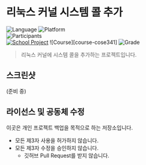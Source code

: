 # 리눅스 커널 시스템 콜 추가

![Language][language-c]
![Platform][platform-linux]
<br>
![Participants][participants-solo]
<br>
[![School Project][korea-university-image]][korea-university-cs-url]
![Course][course-cose341]
![Grade][grade-tba]

> 리눅스 커널에 시스템 콜을 추가하는 프로젝트입니다.

## 스크린샷

(준비 중)

## 라이선스 및 공동체 수정

이곳은 개인 프로젝트 백업을 목적으로 하는 저장소입니다.

  * 모든 제3자 사용을 허가하지 않습니다.
  * 모든 제3자 수정을 승인하지 않습니다.
    * 깃허브 Pull Request를 받지 않습니다.

<!-- Image definitions -->
[korea-university-image]: https://img.shields.io/badge/Institution-Korea%20University-red
[korea-university-cs-url]: http://cs.korea.ac.kr
[course-cose331]: https://img.shields.io/badge/Course-Computer%20Graphics-brightgreen
[language-c]: https://img.shields.io/badge/Language-C-orange
[platform-linux]: https://img.shields.io/badge/Platform-Linux-yellowgreen
[grade-tba]: https://img.shields.io/badge/Grade-TBA-lightgrey
[participants-solo]: https://img.shields.io/badge/Participants-Solo%20Project-7aa3cc
